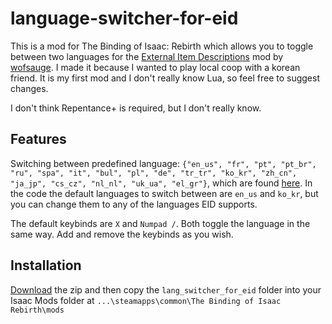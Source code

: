 # language-switcher-for-eid

This is a mod for The Binding of Isaac: Rebirth which allows you to toggle between two languages for the [External Item Descriptions](https://github.com/wofsauge/External-Item-Descriptions) mod by [wofsauge](https://github.com/wofsauge). I made it because I wanted to play local coop with a korean friend. It is my first mod and I don't really know Lua, so feel free to suggest changes.

I don't think Repentance+ is required, but I don't really know.

## Features

Switching between predefined language: `{"en_us", "fr", "pt", "pt_br", "ru", "spa", "it", "bul", "pl", "de", "tr_tr", "ko_kr", "zh_cn", "ja_jp", "cs_cz", "nl_nl", "uk_ua", "el_gr"}`, which are found [here](https://github.com/wofsauge/External-Item-Descriptions/blob/master/main.lua). In the code the default languages to switch between are `en_us` and `ko_kr`, but you can change them to any of the languages EID supports.

The default keybinds are `X` and `Numpad /`. Both toggle the language in the same way. Add and remove the keybinds as you wish.

## Installation

[Download](https://github.com/Arc4517/language-switcher-for-eid/releases/download/v1.0.0/lang_switcher_for_eid.zip) the zip and then copy the `lang_switcher_for_eid` folder into your Isaac Mods folder at `...\steamapps\common\The Binding of Isaac Rebirth\mods`

